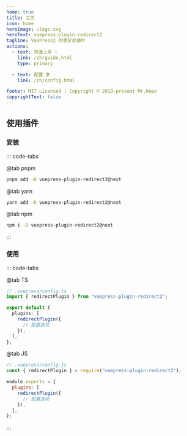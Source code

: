 ```yaml
---
home: true
title: 主页
icon: home
heroImage: /logo.svg
heroText: vuepress-plugin-redirect2
tagline: VuePress2 的重定向插件
actions:
  - text: 快速上手 💡
    link: /zh/guide.html
    type: primary

  - text: 配置 🛠
    link: /zh/config.html

footer: MIT Licensed | Copyright © 2019-present Mr.Hope
copyrightText: false
---
```


## 使用插件

### 安装

::: code-tabs

@tab pnpm

```bash
pnpm add -D vuepress-plugin-redirect2@next
```

@tab yarn

```bash
yarn add -D vuepress-plugin-redirect2@next
```

@tab npm

```bash
npm i -D vuepress-plugin-redirect2@next
```

:::

### 使用

::: code-tabs

@tab TS

```ts
// .vuepress/config.ts
import { redirectPlugin } from "vuepress-plugin-redirect2";

export default {
  plugins: [
    redirectPlugin({
      // 配置选项
    }),
  ],
};
```

@tab JS

```js
// .vuepress/config.js
const { redirectPlugin } = require("vuepress-plugin-redirect2");

module.exports = {
  plugins: [
    redirectPlugin({
      // 配置选项
    }),
  ],
};
```

:::
